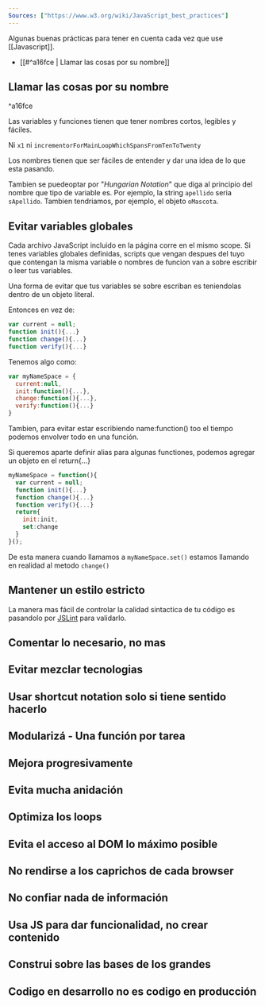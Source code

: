 ```yaml
---
Sources: ["https://www.w3.org/wiki/JavaScript_best_practices"]
---
```


Algunas buenas prácticas para tener en cuenta cada vez que use [[Javascript]].

- [[#^a16fce | Llamar las cosas por su nombre]]

## Llamar las cosas por su nombre

^a16fce

Las variables y funciones tienen que tener nombres cortos, legibles y fáciles.

Ni ```x1``` ni ```incrementorForMainLoopWhichSpansFromTenToTwenty```

Los nombres tienen que ser fáciles de entender y dar una idea de lo que esta pasando.

Tambien se puedeoptar por "*Hungarian Notation*" que diga al principio del nombre que tipo de variable es. Por ejemplo, la string ```apellido``` seria ```sApellido```. Tambien tendriamos, por ejemplo, el objeto ```oMascota```.

## Evitar variables globales

Cada archivo JavaScript incluido en la página corre en el mismo scope. Si tenes variables globales definidas, scripts que vengan despues del tuyo que contengan la misma variable o nombres de funcion van a sobre escribir o leer tus variables.

Una forma de evitar que tus variables se sobre escriban es teniendolas dentro de un objeto literal.

Entonces en vez de: 

```js
var current = null;
function init(){...}
function change(){...}
function verify(){...}
```

Tenemos algo como:

```js
var myNameSpace = {
  current:null,
  init:function(){...},
  change:function(){...},
  verify:function(){...}
}
```

Tambien, para evitar estar escribiendo name:function() too el tiempo podemos envolver todo en una función.

Si queremos aparte definir alias para algunas functiones, podemos agregar un objeto en el return{...}

```js
myNameSpace = function(){
  var current = null;
  function init(){...}
  function change(){...}
  function verify(){...}
  return{
    init:init,
    set:change
  }
}();
```

De esta manera cuando llamamos a ```myNameSpace.set()``` estamos llamando en realidad al metodo ```change()```

## Mantener un estilo estricto

La manera mas fácil de controlar la calidad sintactica de tu código es pasandolo por [JSLint](http://www.jslint.com/) para validarlo.

## Comentar lo necesario, no mas

## Evitar mezclar tecnologias

## Usar shortcut notation solo si tiene sentido hacerlo

## Modularizá - Una función por tarea

## Mejora progresivamente

## Evita mucha anidación

## Optimiza los loops

## Evita el acceso al DOM lo máximo posible

## No rendirse a los caprichos de cada browser

## No confiar nada de información

## Usa JS para dar funcionalidad, no crear contenido

## Construi sobre las bases de los grandes

## Codigo en desarrollo no es codigo en producción